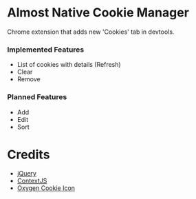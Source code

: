 # Almost Native Cookie Manager

Chrome extension that adds new 'Cookies' tab in devtools.

### Implemented Features
 * List of cookies with details (Refresh)
 * Clear
 * Remove

### Planned Features
 * Add
 * Edit
 * Sort

# Credits
 * [jQuery](http://jquery.com/)
 * [ContextJS](http://contextjs.com/)
 * [Oxygen Cookie Icon](http://www.oxygen-icons.org/)

